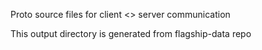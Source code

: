 Proto source files for client <> server communication

This output directory is generated from flagship-data repo